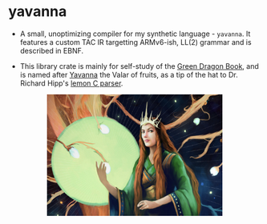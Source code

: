 # yavanna
- A small, unoptimizing compiler for my synthetic language - `yavanna`. 
It features a custom TAC IR targetting ARMv6-ish, LL(2) grammar and is described in EBNF.

- This library crate is mainly for self-study of the 
[Green Dragon Book](https://en.wikipedia.org/wiki/Principles_of_Compiler_Design), 
and is named after [Yavanna](https://lotr.fandom.com/wiki/Yavanna) the Valar of fruits, as
a tip of the hat to Dr. Richard Hipp's [lemon C parser](https://sqlite.org/src/doc/trunk/doc/lemon.html).

<p align="center">
  <img src="images/yavanna.png" width="350" alt="Yavanna">
</p>


